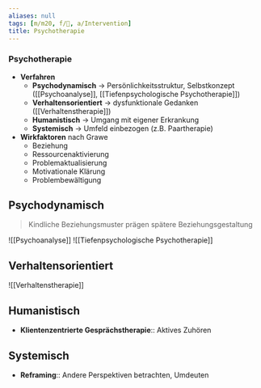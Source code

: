 ```yaml
---
aliases: null
tags: [m/m20, f/💭, a/Intervention]
title: Psychotherapie
---
```

### Psychotherapie
- **Verfahren**
	- **Psychodynamisch** → Persönlichkeitsstruktur, Selbstkonzept ([[Psychoanalyse]], [[Tiefenpsychologische Psychotherapie]])
	- **Verhaltensorientiert** → dysfunktionale Gedanken ([[Verhaltenstherapie]])
	- **Humanistisch** → Umgang mit eigener Erkrankung
	- **Systemisch** → Umfeld einbezogen (z.B. Paartherapie)
- **Wirkfaktoren** nach Grawe
	- Beziehung
	- Ressourcenaktivierung
	- Problemaktualisierung
	- Motivationale Klärung
	- Problembewältigung

## Psychodynamisch
> Kindliche Beziehungsmuster prägen spätere Beziehungsgestaltung

![[Psychoanalyse]]
![[Tiefenpsychologische Psychotherapie]]

## Verhaltensorientiert
![[Verhaltenstherapie]]
## Humanistisch
- **Klientenzentrierte Gesprächstherapie**:: Aktives Zuhören
## Systemisch
- **Reframing**:: Andere Perspektiven betrachten, Umdeuten